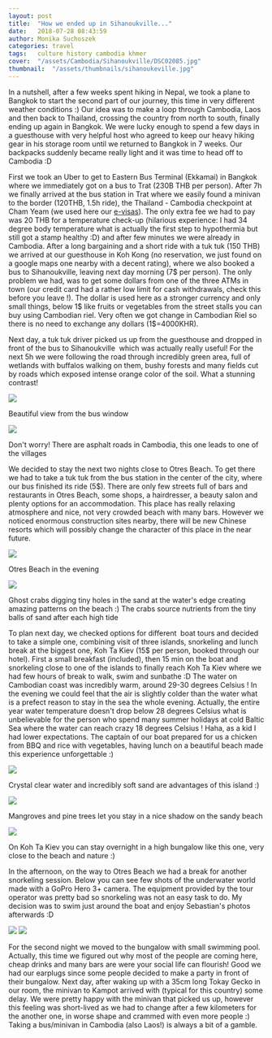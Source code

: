 ```yaml
---
layout: post
title:  "How we ended up in Sihanoukville..."
date:   2018-07-28 08:43:59
author: Monika Suchoszek
categories: travel
tags:	culture history cambodia khmer
cover:  "/assets/Cambodia/Sihanoukville/DSC02085.jpg"
thumbnail:  "/assets/thumbnails/sihanoukeville.jpg"
---
```


In a nutshell, after a few weeks spent hiking in Nepal, we took a plane to Bangkok to start the second part of 
our journey, this time in very different weather conditions :) Our idea was to make a loop through Cambodia, 
Laos and then back to Thailand, crossing the country from north to south, finally ending up again in Bangkok. 
We were lucky enough to spend a few days in a guesthouse with very helpful host who agreed to keep our heavy 
hiking gear in his storage room until we returned to Bangkok in 7 weeks. Our backpacks suddenly became really 
light and it was time to head off to Cambodia :D

First we took an Uber to get to Eastern Bus Terminal (Ekkamai) in Bangkok where we immediately got on a bus to 
Trat (230B THB per person). After 7h we finally arrived at the bus station in Trat where we easily 
found a minivan to the border (120THB, 1.5h ride), the Thailand - Cambodia checkpoint at Cham Yeam 
(we used here our <a href="https://www.evisa.gov.kh/">e-visas</a>). The only extra fee we had to pay was 
20 THB for a temperature check-up (hilarious experience: I had 34 degree body temperature what is actually 
the first step to hypothermia but still got a stamp healthy :D) and after few minutes we were already in 
Cambodia. After a long bargaining and a short ride with a tuk tuk (150 THB) we arrived at our guesthouse in 
Koh Kong (no reservation, we just found on a google maps one nearby with a decent rating), where we also booked a 
bus to Sihanoukville, leaving next day morning (7$ per person). The only problem we had, was to get some dollars 
from one of the three ATMs in town (our credit card had a rather low limit for cash withdrawals, check this before 
you leave !). The dollar is used here as a stronger currency and only small things, below 1$ like fruits or 
vegetables from the street stalls you can buy using Cambodian riel. Very often we got change in Cambodian Riel 
so there is no need to exchange any dollars (1$=4000KHR).

Next day, a tuk tuk driver picked us up from the guesthouse and dropped in front of the bus to Sihanoukville  
which was actually really useful! For the next 5h we were following the road through incredibly green area, 
full of wetlands with buffalos walking on them, bushy forests and many fields cut by roads which exposed intense 
orange color of the soil. What a stunning contrast!

<img src="/assets/Cambodia/Sihanoukville/IMG_20180327_102054263.jpg">
<p class="caption">Beautiful view from the bus window</p>
<img src="/assets/Cambodia/Sihanoukville/IMG_20180329_144302359_HDR.jpg">
<p class="caption">Don't worry! There are asphalt roads in Cambodia, this one leads to one of the villages</p>

We decided to stay the next two nights close to Otres Beach. To get there we had to take a tuk tuk from the
bus station in the center of the city, where our bus finished its ride (5$). There are only few streets full 
of bars and restaurants in Otres Beach, some shops, a hairdresser, a beauty salon and plenty options for an 
accommodation. This place has really relaxing atmosphere and nice, not very crowded beach with many bars. 
However we noticed enormous construction sites nearby, there will be new Chinese resorts which will possibly 
change the character of this place in the near future.

<img src="/assets/Cambodia/Sihanoukville/DSC02058.1.jpg">
<p class="caption">Otres Beach in the evening</p>
<img src="/assets/Cambodia/Sihanoukville/DSC02052.jpg">
<p class="caption">Ghost crabs digging tiny holes in the sand at the water's edge creating amazing patterns 
on the beach :) The crabs source nutrients from the tiny balls of sand after each high tide</p>

To plan next day, we checked options for different  boat tours and decided to take a simple one, combining visit 
of three islands, snorkeling and lunch break at the biggest one, Koh Ta Kiev (15$ per person, booked through our 
hotel). First a small breakfast (included), then 15 min on the boat and snorkeling close to one of the islands to 
finally reach Koh Ta Kiev where we had few hours of break to walk, swim and sunbathe :D The water on Cambodian 
coast was incredibly warm, around 29-30 degrees Celsius ! In the evening we could feel that the air is slightly 
colder than the water what is a prefect reason to stay in the sea the whole evening. Actually, the entire year 
water temperature doesn't drop below 28 degrees Celsius what is unbelievable for the person who spend many 
summer holidays at cold Baltic Sea where the water can reach crazy 18 degrees Celsius ! Haha, as a kid I had 
lower expectations. The captain of our boat prepared for us a chicken from BBQ and rice with vegetables, 
having lunch on a beautiful beach made this experience unforgettable :)

<img src="/assets/Cambodia/Sihanoukville/DSC02085.jpg">
<p class="caption">Crystal clear water and incredibly soft sand are advantages of this island :)</p>
<img src="/assets/Cambodia/Sihanoukville/DSC02089.jpg">
<p class="caption">Mangroves and pine trees let you stay in a nice shadow on the sandy beach</p>
<img src="/assets/Cambodia/Sihanoukville/DSC02093-e1532359144923.jpg">
<p class="caption">On Koh Ta Kiev you can stay overnight in a high bungalow like this one, very close 
to the beach and nature :)</p>

In the afternoon, on the way to Otres Beach we had a break for another snorkeling session. Below you can see 
few shots of the underwater world made with a GoPro Hero 3+ camera. The equipment provided by the tour operator 
was pretty bad so snorkeling was not an easy task to do. My decision was to swim just around the boat and enjoy 
Sebastian's photos afterwards :D

<img src="/assets/Cambodia/Sihanoukville/GOPR7839.2.jpg">
<img src="/assets/Cambodia/Sihanoukville/GOPR7902.1.jpg"> 

For the second night we moved to the bungalow with small swimming pool. Actually, this time we figured out 
why most of the people are coming here, cheap drinks and many bars are were your social life can flourish! 
Good we had our earplugs since some people decided to make a party in front of their bungalow. Next day, after 
waking up with a 35cm long Tokay Gecko in our room, the minivan to Kampot arrived with (typical for this country) 
some delay. We were pretty happy with the minivan that picked us up, however this feeling was short-lived as we 
had to change after a few kilometers for the another one, in worse shape and crammed with even more people :) 
Taking a bus/minivan in Cambodia (also Laos!) is always a bit of a gamble.
